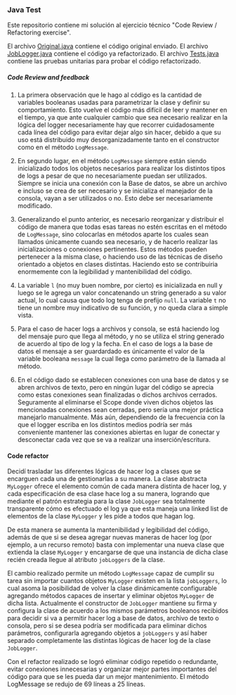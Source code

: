 ### Java Test

Este repositorio contiene mi solución al ejercicio técnico "Code Review / Refactoring exercise".

El archivo [Original.java](https://github.com/carlosrmd/testjava/blob/master/Original.java) contiene el código original enviado. El archivo [JobLogger.java](https://github.com/carlosrmd/testjava/blob/master/JobLogger.java) contiene el código ya refactorizado. El archivo [Tests.java](https://github.com/carlosrmd/testjava/blob/master/Tests.java) contiene las pruebas unitarias para probar el código refactorizado.

##### Code Review and feedback

1. La primera observación que le hago al código es la cantidad de variables booleanas usadas para parametrizar la clase y definir su comportamiento. Esto vuelve el código más difícil de leer y mantener en el tiempo, ya que ante cualquier cambio que sea necesario realizar en la lógica del logger necesariamente hay que recorrer cuidadosamente cada línea del código para evitar dejar algo sin hacer, debido a que su uso está distribuido muy desorganizadamente tanto en el constructor como en el método `LogMessage`.

2. En segundo lugar, en el método `LogMessage` siempre están siendo inicializado todos los objetos necesarios para realizar los distintos tipos de logs a pesar de que no necesariamente puedan ser utilizados. Siempre se inicia una conexión con la Base de datos, se abre un archivo e incluso se crea de ser necesario y se inicializa el manejador de la consola, vayan a ser utilizados o no. Esto debe ser necesariamente modificado.

3. Generalizando el punto anterior, es necesario reorganizar y distribuir el código de manera que todas esas tareas no estén escritas en el método de `LogMessage`, sino colocarlas en métodos aparte los cuales sean llamados únicamente cuando sea necesario, y de hacerlo realizar las inicializaciones o conexiones pertinentes. Estos métodos pueden pertenecer a la misma clase, o haciendo uso de las técnicas de diseño orientado a objetos en clases distintas. Haciendo esto se contribuiria enormemente con la legibilidad y mantenibilidad del código.

4. La variable `l` (no muy buen nombre, por cierto) es inicializada en null y luego se le agrega un valor concatenando un string generado a su valor actual, lo cual causa que todo log tenga de prefijo `null`. La variable `t` no tiene un nombre muy indicativo de su función, y no queda clara a simple vista.

5. Para el caso de hacer logs a archivos y consola, se está haciendo log del mensaje puro que llega al método, y no se utiliza el string generado de acuerdo al tipo de log y la fecha. En el caso de logs a la base de datos el mensaje a ser guardardado es únicamente el valor de la variable booleana `message` la cual llega como parámetro de la llamada al método.

6. En el código dado se establecen conexiones con una base de datos y se abren archivos de texto, pero en ningún lugar del código se aprecia como estas conexiones sean finalizadas o dichos archivos cerrados. Seguramente al eliminarse el Scope donde viven dichos objetos las mencionadas conexiones sean cerradas, pero sería una mejor práctica manejarlo manualmente. Más aún, dependiendo de la frecuencia con la que el logger escriba en los distintos medios podría ser más conveniente mantener las conexiones abiertas en lugar de conectar y desconectar cada vez que se va a realizar una inserción/escritura.


#### Code refactor

Decidí trasladar las diferentes lógicas de hacer log a clases que se encarguen cada una de gestionarlas a su manera. La clase abstracta `MyLogger` ofrece el elemento común de cada manera distinta de hacer log, y cada especificación de esa clase hace log a su manera, logrando que mediante el patrón estrategia para la clase `JobLogger` sea totalmente transparente cómo es efectuado el log ya que esta maneja una linked list de elementos de la clase `MyLogger` y les pide a todos que hagan log.

De esta manera se aumenta la mantenibilidad y legibilidad del código, además de que si se desea agregar nuevas maneras de hacer log (por ejemplo, a un recurso remoto) basta con implementar una nueva clase que extienda la clase `MyLogger` y encargarse de que una instancia de dicha clase recién creada llegue al atributo `jobLoggers` de la clase.

El cambio realizado permite un método `LogMessage` capaz de cumplir su tarea sin importar cuantos objetos `MyLogger` existen en la lista `jobLoggers`, lo cual asoma la posibilidad de volver la clase dinámicamente configurable agregando métodos capaces de insertar y eliminar objetos `MyLogger` de dicha lista. Actualmente el constructor de `JobLogger` mantiene su firma y configura la clase de acuerdo a los mismos parámetros booleanos recibidos para decidir si va a permitir hacer log a base de datos, archivo de texto o consola, pero si se desea podría ser modificada para eliminar dichos parámetros, configurarla agregando objetos a `jobLoggers` y así haber separado completamente las distintas lógicas de hacer log de la clase `JobLogger`.

Con el refactor realizado se logró eliminar código repetido o redundante, evitar conexiones innecesarias y organizar mejor partes importantes del código para que se les pueda dar un mejor mantenimiento. El método LogMessage se redujo de 69 líneas a 25 líneas.
